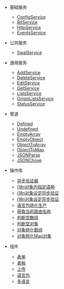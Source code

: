 * 基础服务
  * [ConfigService](base/config-service)
  * [BitService](base/bit-service)
  * [HttpService](base/http-service)
  * [EventsService](base/events-service)

* 公共服务
  * [SwalService](common/swal-service)

* 通用服务
  * [AddService](curd/add-service)
  * [DeleteService](curd/delete-service)
  * [EditService](curd/edit-service)
  * [GetService](curd/get-service)
  * [ListsService](curd/lists-service)
  * [OriginListsService](curd/originLists-service)
  * [StatusService](curd/status-service)
    
* 管道
  * [Defined](pipe/defined)
  * [Undefined](pipe/undefined)
  * [EmptyArray](pipe/emptyArray)
  * [EmptyObject](pipe/emptyObject)
  * [ObjectToArray](pipe/objectToArray)
  * [ObjectToMap](pipe/objectToMap)
  * [JSONParse](pipe/jsonParse)
  * [JSONChose](pipe/jsonChose)

* 操作库
  * [异步验证器](operate/asyncValidator)
  * [i18n对象内指定语种](operate/i18nControlsValue)
  * [i18n对象设定同步验证](operate/i18nControlsValidate)
  * [i18n对象设定异步验证](operate/i18nControlsAsyncValidate)
  * [语言包转化生产](operate/factoryLocales)
  * [获取当前路由名称](operate/getRouteName)
  * [判断空数组](operate/emptyArray)
  * [判断空对象](operate/emptyObject)
  * [对象转化数组](operate/objectToArray)
  * [对象转化Map对象](operate/objectToMap)

* 组件
  * [表单](plugin/form)
  * [表格](plugin/table)
  * [上传](plugin/upload)
  * [语言包](plugin/language)
  * [多语言](plugin/i18n)   
